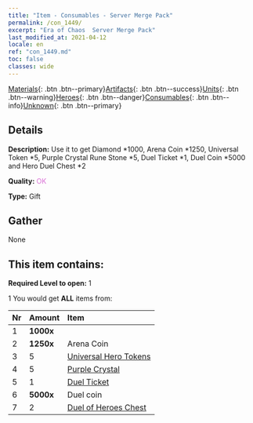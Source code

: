 ```yaml
---
title: "Item - Consumables - Server Merge Pack"
permalink: /con_1449/
excerpt: "Era of Chaos  Server Merge Pack"
last_modified_at: 2021-04-12
locale: en
ref: "con_1449.md"
toc: false
classes: wide
---
```

 [Materials](/){: .btn .btn--primary}[Artifacts](/Artifacts/){: .btn .btn--success}[Units](/Units/){: .btn .btn--warning}[Heroes](/Heroes/){: .btn .btn--danger}[Consumables](/Consumables/){: .btn .btn--info}[Unknown](/Unknown/){: .btn .btn--primary}

## Details
 **Description:** Use it to get Diamond *1000, Arena Coin *1250, Universal Token *5, Purple Crystal Rune Stone *5, Duel Ticket *1, Duel Coin *5000 and Hero Duel Chest *2

 **Quality:** <span style="color: #DA70D6">OK</span>

 **Type:** Gift

## Gather

  None

## This item contains:

 **Required Level to open:** 1

 1 You would get **ALL** items  from:

  | Nr | Amount |     Item    |
  |:---|:-------|:------------|
  | 1 |  **1000x** | <i class="fas fa-gem"/> |  | 
  | 2 |  **1250x** | Arena Coin |  | 
  | 3 | 5 | [Universal Hero Tokens](/Items/her_358/) | 
  | 4 | 5 | [Purple Crystal](/Items/con_720/) | 
  | 5 | 1 | [Duel Ticket](/Items/con_784/) | 
  | 6 |  **5000x** | Duel coin |  | 
  | 7 | 2 | [Duel of Heroes Chest](/Items/con_1008/) | 
